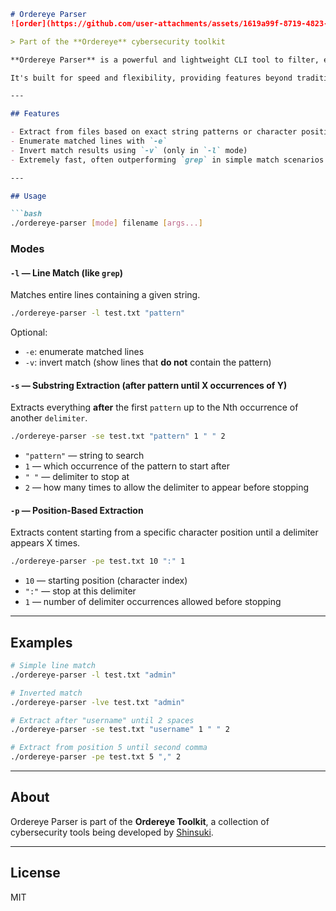 ```markdown
# Ordereye Parser
![order](https://github.com/user-attachments/assets/1619a99f-8719-4823-9ffa-e97a91dd301b)

> Part of the **Ordereye** cybersecurity toolkit

**Ordereye Parser** is a powerful and lightweight CLI tool to filter, extract, and enumerate patterns from text files.

It's built for speed and flexibility, providing features beyond traditional tools like `grep`. This parser can extract content after a specific string, between string occurrences, or from a given character position — all while allowing enumeration and custom limits.

---

## Features

- Extract from files based on exact string patterns or character positions
- Enumerate matched lines with `-e`
- Invert match results using `-v` (only in `-l` mode)
- Extremely fast, often outperforming `grep` in simple match scenarios

---

## Usage

```bash
./ordereye-parser [mode] filename [args...]
```

### Modes

#### `-l` — Line Match (like `grep`)
Matches entire lines containing a given string.

```bash
./ordereye-parser -l test.txt "pattern"
```

Optional:
- `-e`: enumerate matched lines
- `-v`: invert match (show lines that **do not** contain the pattern)

#### `-s` — Substring Extraction (after pattern until X occurrences of Y)
Extracts everything **after** the first `pattern` up to the Nth occurrence of another `delimiter`.

```bash
./ordereye-parser -se test.txt "pattern" 1 " " 2
```

- `"pattern"` — string to search
- `1` — which occurrence of the pattern to start after
- `" "` — delimiter to stop at
- `2` — how many times to allow the delimiter to appear before stopping

#### `-p` — Position-Based Extraction
Extracts content starting from a specific character position until a delimiter appears X times.

```bash
./ordereye-parser -pe test.txt 10 ":" 1
```

- `10` — starting position (character index)
- `":"` — stop at this delimiter
- `1` — number of delimiter occurrences allowed before stopping

---

## Examples

```bash
# Simple line match
./ordereye-parser -l test.txt "admin"

# Inverted match
./ordereye-parser -lve test.txt "admin"

# Extract after "username" until 2 spaces
./ordereye-parser -se test.txt "username" 1 " " 2

# Extract from position 5 until second comma
./ordereye-parser -pe test.txt 5 "," 2
```

---

## About

Ordereye Parser is part of the **Ordereye Toolkit**, a collection of cybersecurity tools being developed by [Shinsuki](https://github.com/Shinsuki).

---

## License

MIT
```
